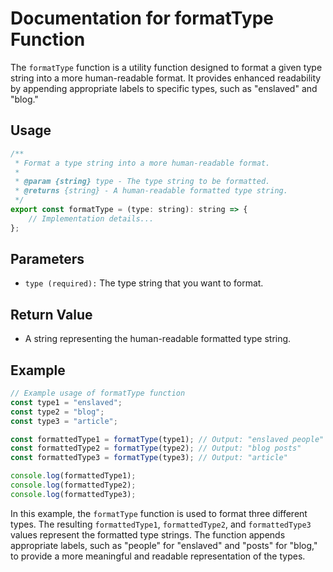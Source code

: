 # Documentation for formatType Function

The `formatType` function is a utility function designed to format a given type string into a more human-readable format. It provides enhanced readability by appending appropriate labels to specific types, such as "enslaved" and "blog."

## Usage
```jsx
/**
 * Format a type string into a more human-readable format.
 *
 * @param {string} type - The type string to be formatted.
 * @returns {string} - A human-readable formatted type string.
 */
export const formatType = (type: string): string => {
    // Implementation details...
};
```

## Parameters
- `type (required):` The type string that you want to format.

## Return Value
- A string representing the human-readable formatted type string.

## Example
```jsx
// Example usage of formatType function
const type1 = "enslaved";
const type2 = "blog";
const type3 = "article";

const formattedType1 = formatType(type1); // Output: "enslaved people"
const formattedType2 = formatType(type2); // Output: "blog posts"
const formattedType3 = formatType(type3); // Output: "article"

console.log(formattedType1);
console.log(formattedType2);
console.log(formattedType3);
```

In this example, the `formatType` function is used to format three different types. The resulting `formattedType1`, `formattedType2`, and `formattedType3` values represent the formatted type strings. The function appends appropriate labels, such as "people" for "enslaved" and "posts" for "blog," to provide a more meaningful and readable representation of the types.